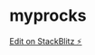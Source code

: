 # myprocks

[Edit on StackBlitz ⚡️](https://stackblitz.com/edit/stackblitz-webcontainer-api-starter-cy4egs)